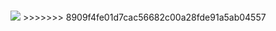 #

<img src='https://g.gravizo.com/svg?%40startuml%3B%0Aparticipant%20%22mammyclub%20(CI-1.7)%22%20as%20MC%3B%0Aparticipant%20%22Database%22%20as%20DB%3B%0Aparticipant%20%22Event%20Pipe%22%20as%20EP%3B%0Aparticipant%20%22RabbitMQ%22%20as%20RM%3B%0Aparticipant%20%22API%20Gates%20(Symfony%203.4)%22%20as%20API%3B%0Aparticipant%20%22%D0%9C%D0%BE%D0%B9%20%D0%A1%D0%BA%D0%BB%D0%B0%D0%B4%22%20as%20MS%3B%0AMC-%3E%20DB%3A%20%22query%22%3B%0Aactivate%20MC%3B%0AMC-%3EDB%3A%20%22on%20query%20save%20event%20to%20DB%22%3B%0Adeactivate%20MC%3B%0ADB-%3EEP%3A%20%22get%20events%22%3B%0Aactivate%20EP%3B%0AEP--%3E%20RM%3A%20%22send%20event%20message%22%3B%0Adeactivate%20EP%3B%0AAPI--%3E%20RM%3A%20%22subscribe%20event%20message%22%0Aactivate%20API%3B%0AAPI%20--%3E%20MS%3A%20HTTP%3B%0Adeactivate%20API%3B%0Aactivate%20MS%3B%0AMS%20--%3E%20API%3A%20HTTP%3B%0Adeactivate%20MS%3B%0Aactivate%20API%3B%0AAPI--%3E%20RM%3A%20%22send%20response%20message%22%3B%0Adeactivate%20API%3B%0AEP--%3ERM%3A%20%22subscribe%22%3B%0Aactivate%20EP%3B%0AEP-%3EDB%3A%20%22query%22%3B%0Adeactivate%20EP%3B%0A%40enduml%3B'>
>>>>>>> 8909f4fe01d7cac56682c00a28fde91a5ab04557
